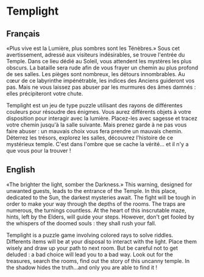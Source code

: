 Templight
=========

## Français

«Plus vive est la Lumière, plus sombres sont les Ténèbres.» Sous cet avertissement, adressé aux visiteurs indésirables, se trouve l'entrée du Temple. Dans ce lieu dédié au Soleil, vous attendent les mystères les plus obscurs. La bataille sera rude afin de vous frayer un chemin au plus profond de ses salles. Les pièges sont nombreux, les détours innombrables. Au cœur de ce labyrinthe impénétrable, les indices des Anciens guideront vos pas. Mais ne vous laissez pas abuser par les murmures des âmes damnés : elles précipiteront votre chute.

Templight est un jeu de type puzzle utilisant des rayons de différentes couleurs pour résoudre des énigmes. Vous aurez différents objets à votre disposition pour interagir avec la lumière. Placez-les avec sagesse et tracez votre chemin jusqu'à la salle suivante. Mais prenez garde à ne pas vous faire abuser : un mauvais choix vous fera prendre un mauvais chemin. Déterrez les trésors, explorez les salles, découvrez l'histoire de ce mystérieux temple. C'est dans l'ombre que se cache la vérité... et il n'y a que vous pour la trouver !

## English

«The brighter the light, somber the Darkness.» This warning, designed for unwanted guests, leads to the entrance of the Temple. In this place, dedicated to the Sun, the darkest mysteries await. The fight will be tough in order to make your way through the depths of the rooms. The traps are numerous, the turnings countless. At the heart of this inscrutable maze, hints, left by the Elders, will guide your steps. However, don't get fooled by the whispers of the doomed souls : they shall rush your fall.

Templight is a puzzle game involving colored rays to solve riddles. Differents items will be at your disposal to interact with the light. Place them wisely and draw up your path to next room. But be careful not to get deluded : a bad choice will lead you to a bad way. Look out for the treasures, search the rooms, find out the story of this uncanny temple. In the shadow hides the truth...and only you are able to find it !

